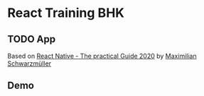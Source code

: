 # React Training BHK

## TODO App

Based on [React Native - The practical Guide 2020](https://www.udemy.com/course/react-native-the-practical-guide/) by [Maximilian Schwarzmüller](https://academind.com/)

## Demo

